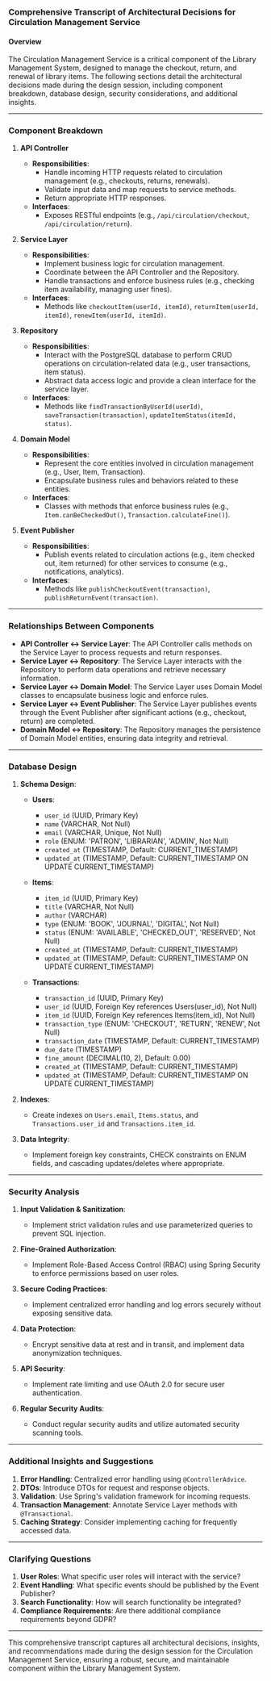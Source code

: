 ### Comprehensive Transcript of Architectural Decisions for Circulation Management Service

#### Overview

The Circulation Management Service is a critical component of the Library Management System, designed to manage the checkout, return, and renewal of library items. The following sections detail the architectural decisions made during the design session, including component breakdown, database design, security considerations, and additional insights.

---

### Component Breakdown

1. **API Controller**
   - **Responsibilities**: 
     - Handle incoming HTTP requests related to circulation management (e.g., checkouts, returns, renewals).
     - Validate input data and map requests to service methods.
     - Return appropriate HTTP responses.
   - **Interfaces**: 
     - Exposes RESTful endpoints (e.g., `/api/circulation/checkout`, `/api/circulation/return`).

2. **Service Layer**
   - **Responsibilities**: 
     - Implement business logic for circulation management.
     - Coordinate between the API Controller and the Repository.
     - Handle transactions and enforce business rules (e.g., checking item availability, managing user fines).
   - **Interfaces**: 
     - Methods like `checkoutItem(userId, itemId)`, `returnItem(userId, itemId)`, `renewItem(userId, itemId)`.

3. **Repository**
   - **Responsibilities**: 
     - Interact with the PostgreSQL database to perform CRUD operations on circulation-related data (e.g., user transactions, item status).
     - Abstract data access logic and provide a clean interface for the service layer.
   - **Interfaces**: 
     - Methods like `findTransactionByUserId(userId)`, `saveTransaction(transaction)`, `updateItemStatus(itemId, status)`.

4. **Domain Model**
   - **Responsibilities**: 
     - Represent the core entities involved in circulation management (e.g., User, Item, Transaction).
     - Encapsulate business rules and behaviors related to these entities.
   - **Interfaces**: 
     - Classes with methods that enforce business rules (e.g., `Item.canBeCheckedOut()`, `Transaction.calculateFine()`).

5. **Event Publisher**
   - **Responsibilities**: 
     - Publish events related to circulation actions (e.g., item checked out, item returned) for other services to consume (e.g., notifications, analytics).
   - **Interfaces**: 
     - Methods like `publishCheckoutEvent(transaction)`, `publishReturnEvent(transaction)`.

---

### Relationships Between Components

- **API Controller ↔ Service Layer**: The API Controller calls methods on the Service Layer to process requests and return responses.
- **Service Layer ↔ Repository**: The Service Layer interacts with the Repository to perform data operations and retrieve necessary information.
- **Service Layer ↔ Domain Model**: The Service Layer uses Domain Model classes to encapsulate business logic and enforce rules.
- **Service Layer ↔ Event Publisher**: The Service Layer publishes events through the Event Publisher after significant actions (e.g., checkout, return) are completed.
- **Domain Model ↔ Repository**: The Repository manages the persistence of Domain Model entities, ensuring data integrity and retrieval.

---

### Database Design

1. **Schema Design**:
   - **Users**:
     - `user_id` (UUID, Primary Key)
     - `name` (VARCHAR, Not Null)
     - `email` (VARCHAR, Unique, Not Null)
     - `role` (ENUM: 'PATRON', 'LIBRARIAN', 'ADMIN', Not Null)
     - `created_at` (TIMESTAMP, Default: CURRENT_TIMESTAMP)
     - `updated_at` (TIMESTAMP, Default: CURRENT_TIMESTAMP ON UPDATE CURRENT_TIMESTAMP)

   - **Items**:
     - `item_id` (UUID, Primary Key)
     - `title` (VARCHAR, Not Null)
     - `author` (VARCHAR)
     - `type` (ENUM: 'BOOK', 'JOURNAL', 'DIGITAL', Not Null)
     - `status` (ENUM: 'AVAILABLE', 'CHECKED_OUT', 'RESERVED', Not Null)
     - `created_at` (TIMESTAMP, Default: CURRENT_TIMESTAMP)
     - `updated_at` (TIMESTAMP, Default: CURRENT_TIMESTAMP ON UPDATE CURRENT_TIMESTAMP)

   - **Transactions**:
     - `transaction_id` (UUID, Primary Key)
     - `user_id` (UUID, Foreign Key references Users(user_id), Not Null)
     - `item_id` (UUID, Foreign Key references Items(item_id), Not Null)
     - `transaction_type` (ENUM: 'CHECKOUT', 'RETURN', 'RENEW', Not Null)
     - `transaction_date` (TIMESTAMP, Default: CURRENT_TIMESTAMP)
     - `due_date` (TIMESTAMP)
     - `fine_amount` (DECIMAL(10, 2), Default: 0.00)
     - `created_at` (TIMESTAMP, Default: CURRENT_TIMESTAMP)
     - `updated_at` (TIMESTAMP, Default: CURRENT_TIMESTAMP ON UPDATE CURRENT_TIMESTAMP)

2. **Indexes**:
   - Create indexes on `Users.email`, `Items.status`, and `Transactions.user_id` and `Transactions.item_id`.

3. **Data Integrity**:
   - Implement foreign key constraints, CHECK constraints on ENUM fields, and cascading updates/deletes where appropriate.

---

### Security Analysis

1. **Input Validation & Sanitization**:
   - Implement strict validation rules and use parameterized queries to prevent SQL injection.

2. **Fine-Grained Authorization**:
   - Implement Role-Based Access Control (RBAC) using Spring Security to enforce permissions based on user roles.

3. **Secure Coding Practices**:
   - Implement centralized error handling and log errors securely without exposing sensitive data.

4. **Data Protection**:
   - Encrypt sensitive data at rest and in transit, and implement data anonymization techniques.

5. **API Security**:
   - Implement rate limiting and use OAuth 2.0 for secure user authentication.

6. **Regular Security Audits**:
   - Conduct regular security audits and utilize automated security scanning tools.

---

### Additional Insights and Suggestions

1. **Error Handling**: Centralized error handling using `@ControllerAdvice`.
2. **DTOs**: Introduce DTOs for request and response objects.
3. **Validation**: Use Spring's validation framework for incoming requests.
4. **Transaction Management**: Annotate Service Layer methods with `@Transactional`.
5. **Caching Strategy**: Consider implementing caching for frequently accessed data.

---

### Clarifying Questions

1. **User Roles**: What specific user roles will interact with the service?
2. **Event Handling**: What specific events should be published by the Event Publisher?
3. **Search Functionality**: How will search functionality be integrated?
4. **Compliance Requirements**: Are there additional compliance requirements beyond GDPR?

---

This comprehensive transcript captures all architectural decisions, insights, and recommendations made during the design session for the Circulation Management Service, ensuring a robust, secure, and maintainable component within the Library Management System.